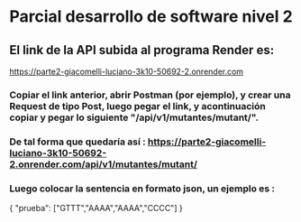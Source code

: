 # Parcial desarrollo de software nivel 2

## El link de la API subida al programa Render es: 
https://parte2-giacomelli-luciano-3k10-50692-2.onrender.com

### Copiar el link anterior, abrir Postman (por ejemplo), y crear una Request de tipo Post, luego pegar el link, y acontinuación copiar y pegar lo siguiente "/api/v1/mutantes/mutant/". 

### De tal forma que quedaría así : https://parte2-giacomelli-luciano-3k10-50692-2.onrender.com/api/v1/mutantes/mutant/


### Luego colocar la sentencia en formato json, un ejemplo es :
{
"prueba": ["GTTT","AAAA","AAAA","CCCC"]
}

